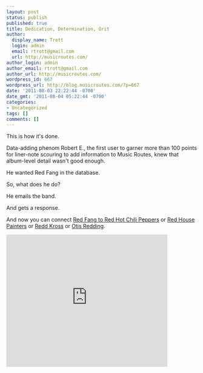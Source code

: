 ```yaml
---
layout: post
status: publish
published: true
title: Dedication, Determination, Grit
author:
  display_name: Trott
  login: admin
  email: rtrott@gmail.com
  url: http://musicroutes.com/
author_login: admin
author_email: rtrott@gmail.com
author_url: http://musicroutes.com/
wordpress_id: 667
wordpress_url: http://blog.musicroutes.com/?p=667
date: '2011-08-03 22:22:44 -0700'
date_gmt: '2011-08-04 05:22:44 -0700'
categories:
- Uncategorized
tags: []
comments: []
---
```

<p>This is how it's done.</p>
<p>Data-adding phenom Robert E., the first user to garner more than 100 points for liner-note scouring to add information to Music Routes, knew that album-level detail wasn't good enough.</p>
<p>He wanted Red Fang in the database.</p>
<p>So, what does he do?</p>
<p>He emails the band.</p>
<p>And gets a response.</p>
<p>And now you can connect <a href="http://musicroutes.com/route.php?musicianName=Red+Fang&amp;musicianName2=Red+Hot+Chili+Peppers">Red Fang to Red Hot Chili Peppers</a> or <a href="http://musicroutes.com/route.php?musicianName=Red+Fang&amp;musicianName2=Red+House+Painters">Red House Painters</a> or <a href="http://musicroutes.com/route.php?musicianName=Red+Fang&amp;musicianName2=Redd+Kross">Redd Kross</a> or <a href="http://musicroutes.com/route.php?musicianName=Red+Fang&amp;musicianName2=Otis+Redding">Otis Redding</a>.</p>
<p><iframe width="425" height="349" src="http://www.youtube.com/embed/Y3Vcoq-QRo4?rel=0" frameborder="0" allowfullscreen></iframe></p>
